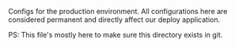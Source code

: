 Configs for the production environment. All configurations here are considered permanent and directly affect our deploy application.

PS: This file's mostly here to make sure this directory exists in git.
